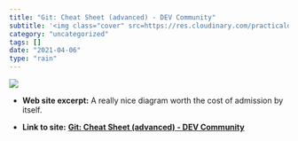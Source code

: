 ```yaml
---
title: "Git: Cheat Sheet (advanced) - DEV Community"
subtitle: '<img class="cover" src=https://res.cloudinary.com/practicaldev/image/fetch/s--2WvCILtN--/c_imagga_sc...'
category: "uncategorized"
tags: []
date: "2021-04-06"
type: "rain"
---
```

<img class="cover" src=https://res.cloudinary.com/practicaldev/image/fetch/s--2WvCILtN--/c_imagga_scale,f_auto,fl_progressive,h_500,q_auto,w_1000/https://thepracticaldev.s3.amazonaws.com/i/piocliqwqq96t5xqvgoz.png>



* **Web site excerpt:** A really nice diagram worth the cost of admission by itself.

* **Link to site:** **[Git: Cheat Sheet (advanced) - DEV Community](https://dev.to/maxpou/git-cheat-sheet-advanced-3a17)**